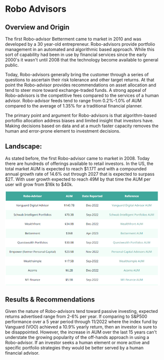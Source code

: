 # Robo Advisors

## Overview and Origin
The first Robo-advisor Betterment came to market in 2010 and was developed by a 30 year-old entrepreneur. Robo-advisors provide portfolio management in an automated and algorithmic based approach. While this sort of capability had been in use by financial services since the early 2000's it wasn't until 2008 that the technology become available to general public.

Today, Robo-advisors generally bring the customer through a series of questions to ascertain their risk tolerance and other target returns. At that point the Robo-advisor provides recommendations on asset allocation and tend to steer more toward exchange-traded funds. A strong appeal of Robo-advisors is the competitive fees compared to the services of a human advisor. Robo-advisor feeds tend to range from 0.2%-1.0% of AUM compared to the average of 1.35% for a traditional financial planner.

The primary point and argument for Robo-advisors is that algorithm-based portoflio allocation address biases and limited insight that investors have. Making decisions based on data and at a much faster capacity removes the human and error-prone element to investment decisions.

## Landscape:

As stated before, the first Robo-advisor came to market in 2008. Today there are hundreds of offerings available to retail investors. In the US, the total market AUM is expected to reach $1.17T and with a compounded annual growth rate of 14.6% out through 2027 that is expected to surpass $2T. With user growth expected to reach 49M by that time the AUM per user will grow from $16k to $40k.

![AUM](Robo%20Advisor%20AUM.png)


## Results & Recommendations

Given the nature of Robo-advisors tend toward passive investing, expected returns advertised range from 2-6% per year. If comparing to S&P500 performance over a 5 year period through 11/2022 where the index fund by Vanguard (VOO) achieved a 10.9% yearly return, then an investor is sure to be disappointed. However, the increase in AUM over the last 15 years can't understate the growing popularity of the off-hands approach in using a Robo-advisor. If an investor seeks a human element or more active and specific portfolio strategies they would be better served by a human financial advisor.

